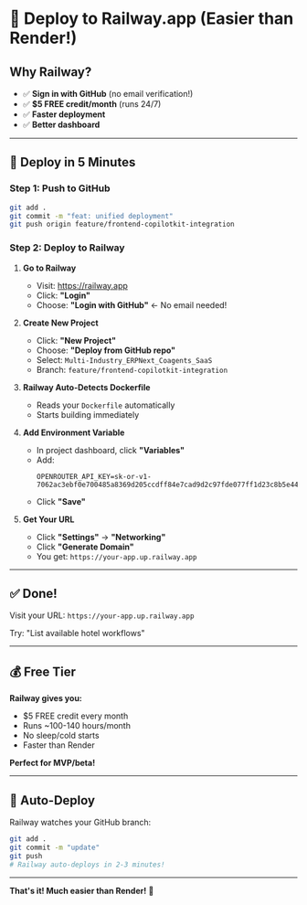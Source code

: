 # 🚂 Deploy to Railway.app (Easier than Render!)

## Why Railway?

- ✅ **Sign in with GitHub** (no email verification!)
- ✅ **$5 FREE credit/month** (runs 24/7)
- ✅ **Faster deployment**
- ✅ **Better dashboard**

---

## 🚀 Deploy in 5 Minutes

### Step 1: Push to GitHub

```bash
git add .
git commit -m "feat: unified deployment"
git push origin feature/frontend-copilotkit-integration
```

### Step 2: Deploy to Railway

1. **Go to Railway**
   - Visit: https://railway.app
   - Click: **"Login"**
   - Choose: **"Login with GitHub"** ← No email needed!

2. **Create New Project**
   - Click: **"New Project"**
   - Choose: **"Deploy from GitHub repo"**
   - Select: `Multi-Industry_ERPNext_Coagents_SaaS`
   - Branch: `feature/frontend-copilotkit-integration`

3. **Railway Auto-Detects Dockerfile**
   - Reads your `Dockerfile` automatically
   - Starts building immediately

4. **Add Environment Variable**
   - In project dashboard, click **"Variables"**
   - Add:
     ```
     OPENROUTER_API_KEY=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
     ```
   - Click **"Save"**

5. **Get Your URL**
   - Click **"Settings"** → **"Networking"**
   - Click **"Generate Domain"**
   - You get: `https://your-app.up.railway.app`

---

## ✅ Done!

Visit your URL: `https://your-app.up.railway.app`

Try: "List available hotel workflows"

---

## 💰 Free Tier

**Railway gives you:**
- $5 FREE credit every month
- Runs ~100-140 hours/month
- No sleep/cold starts
- Faster than Render

**Perfect for MVP/beta!**

---

## 🔄 Auto-Deploy

Railway watches your GitHub branch:

```bash
git add .
git commit -m "update"
git push
# Railway auto-deploys in 2-3 minutes!
```

---

**That's it! Much easier than Render!** 🎉
